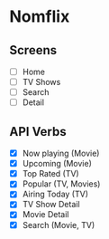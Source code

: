 # Nomflix

## Screens

- [ ] Home
- [ ] TV Shows
- [ ] Search
- [ ] Detail

## API Verbs

- [X] Now playing (Movie)
- [X] Upcoming (Movie)
- [X] Top Rated (TV)
- [X] Popular (TV, Movies)
- [X] Airing Today (TV)
- [X] TV Show Detail
- [X] Movie Detail
- [X] Search (Movie, TV)